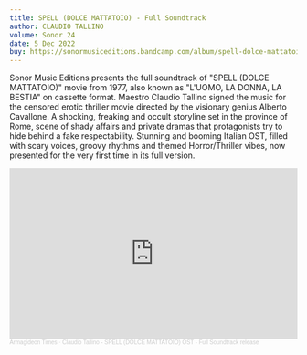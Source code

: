 ```yaml
---
title: SPELL (DOLCE MATTATOIO) - Full Soundtrack
author: CLAUDIO TALLINO
volume: Sonor 24
date: 5 Dec 2022
buy: https://sonormusiceditions.bandcamp.com/album/spell-dolce-mattatoio-full-soundtrack
---
```


Sonor Music Editions presents the full soundtrack of "SPELL (DOLCE MATTATOIO)" movie from 1977, also known as "L'UOMO, LA DONNA, LA BESTIA" on cassette format. Maestro Claudio Tallino signed the music for the censored erotic thriller movie directed by the visionary genius Alberto Cavallone. A shocking, freaking and occult storyline set in the province of Rome, scene of shady affairs and private dramas that protagonists try to hide behind a fake respectability. Stunning and booming Italian OST, filled with scary voices, groovy rhythms and themed Horror/Thriller vibes, now presented for the very first time in its full version.

<iframe width="100%" height="300" scrolling="no" frameborder="no" allow="autoplay" src="https://w.soundcloud.com/player/?url=https%3A//api.soundcloud.com/tracks/1380461533&color=%23ff5500&auto_play=false&hide_related=true&show_comments=false&show_user=true&show_reposts=false&show_teaser=false&visual=true"></iframe><div style="font-size: 10px; color: #cccccc;line-break: anywhere;word-break: normal;overflow: hidden;white-space: nowrap;text-overflow: ellipsis; font-family: Interstate,Lucida Grande,Lucida Sans Unicode,Lucida Sans,Garuda,Verdana,Tahoma,sans-serif;font-weight: 100;"><a href="https://soundcloud.com/armagideon-times" title="Armagideon Times" target="_blank" style="color: #cccccc; text-decoration: none;">Armagideon Times</a> · <a href="https://soundcloud.com/armagideon-times/claudio-tallino-spell-dolce-mattatoio-ost-full-soundtrack-release" title="Claudio Tallino - SPELL (DOLCE MATTATOIO) OST - Full Soundtrack release" target="_blank" style="color: #cccccc; text-decoration: none;">Claudio Tallino - SPELL (DOLCE MATTATOIO) OST - Full Soundtrack release</a></div>
